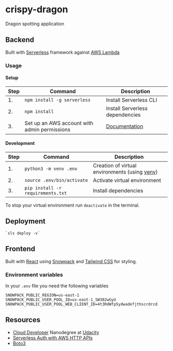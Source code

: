 # crispy-dragon
Dragon spotting application

## Backend

Built with [Serverless](https://www.serverless.com) framework against [AWS Lambda](https://aws.amazon.com/lambda/)

### Usage
#### Setup
| **Step** | **Command** |**Description**|
|---|-------|------|
|  1. | `npm install -g serverless` | Install Serverless CLI  |
|  2. | `npm install` | Install Serverless dependencies  |
|  3. | Set up an AWS account with admin permissions | [Documentation](https://serverless.com/framework/docs/providers/aws/guide/credentials/)  |

#### Development
| **Step** | **Command** |**Description**|
|---|-------|------|
|  1. | `python3 -m venv .env` | Creation of virtual environments (using [venv](https://docs.python.org/3.8/library/venv.html)) |
|  2. | `source .env/bin/activate` | Activate virtual environment|
|  3. | `pip install -r requirements.txt` | Install dependencies|


To stop your virtual environment run `deactivate` in the terminal.

## Deployment

	`sls deploy -v`

## Frontend

Built with [React](https://reactjs.org) using [Snowpack](https://www.snowpack.dev) and [Tailwind CSS](https://tailwindcss.com) for styling.


### Environment variables

In your `.env` file you need the following variables

```
SNOWPACK_PUBLIC_REGION=us-east-1
SNOWPACK_PUBLIC_USER_POOL_ID=us-east-1_SW382wGyU
SNOWPACK_PUBLIC_USER_POOL_WEB_CLIENT_ID=4t3RdWfp5ydwadefjthscrdrcd
```



## Resources

* [Cloud Developer](https://www.udacity.com/course/cloud-developer-nanodegree--nd9990) Nanodegree at [Udacity](https://www.udacity.com/)
* [Serverless Auth with AWS HTTP APIs](https://www.serverless.com/blog/serverless-auth-with-aws-http-apis)
* [Boto3](https://boto3.amazonaws.com/v1/documentation/api/latest/index.html)
